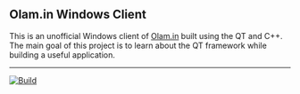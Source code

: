 ## Olam.in Windows Client

This is an unofficial Windows client of [Olam.in](https://olam.in/) built using the QT and C++. The main goal of this project is to learn about the QT framework while building a useful application.

---

[![Build](https://github.com/vishnu012/OlamWindows/actions/workflows/build.yml/badge.svg)](https://github.com/vishnu012/OlamWindows/actions/workflows/build.yml)